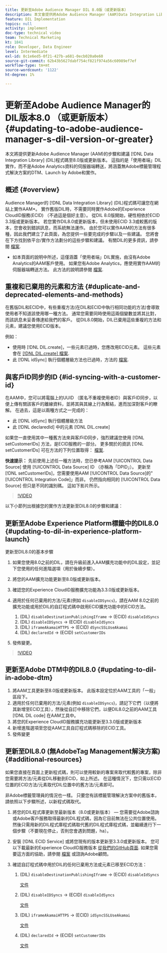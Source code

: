 ```yaml
---
title: 更新至Adobe Audience Manager DIL 8.0版（或更新版本）
description: 本文會提供將Adobe Audience Manager (AAM)Data Integration Library(DIL)程式碼更新至8.0版或更新版本的步驟和建議。 這指的是「使用者端」DIL實作，而不是Adobe Analytics資料的伺服器端轉送，將涵蓋無Adobe標籤管理程式解決方案的DTM、Launch by Adobe和實作。
feature: DIL Implementation
topics: null
activity: implement
doc-type: technical video
team: Technical Marketing
kt: 1841
role: Developer, Data Engineer
level: Intermediate
exl-id: 8c1e6ed5-0f21-427b-a681-0ecb020a0e60
source-git-commit: 62b43b5627dabf754cf821f974a56c60989ef7ef
workflow-type: tm+mt
source-wordcount: '1122'
ht-degree: 1%

---
```


# 更新至Adobe Audience Manager的DIL版本8.0 （或更新版本） {#updating-to-adobe-audience-manager-s-dil-version-or-greater}

本文將提供更新Adobe Audience Manager (AAM)的步驟和建議 [!DNL Data Integration Library] (DIL)程式碼至8.0版或更新版本。 這指的是「使用者端」DIL實作，而不是Adobe Analytics資料的伺服器端轉送，將涵蓋無Adobe標籤管理程式解決方案的DTM、Launch by Adobe和實作。

## 概述 {#overview}

Audience Manager的 [!DNL Data Integration Library] (DIL)程式碼可讓您在網站上實作AAM*。 實作舊版DIL時，不需要同時實作Adobe的Experience CloudID服務(ECID) （不過這是個好主意）。 從DIL 8.0版開始，硬性相依於ECID 3.3版或更新版本。 若您實作DIL8.0或更新版本，但未使用ECID 3.3或較舊的版本，您會收到錯誤訊息，而系統無法運作。 由於您可以實作AAM的方法有很多種，因此我們建立了此頁面，為您提供一些要完成的步驟以及一些建議。 您將會在下方找到依平台/實作方法劃分的這些步驟和建議。 有關DIL的更多資訊，請參閱 [檔案](https://experienceleague.adobe.com/docs/audience-manager/user-guide/dil-api/dil-overview.html?lang=en).

* 如本頁面的說明中所述，這僅涵蓋「使用者端」DIL實施，由沒有Adobe Analytics的AAM客戶使用。 如果您有Adobe Analytics，應使用實作AAM的伺服器端轉送方法。 此方法的說明請參閱 [檔案](https://experienceleague.adobe.com/docs/analytics/admin/admin-tools/server-side-forwarding/ssf.html).

## 重複和已棄用的元素和方法 {#duplicate-and-deprecated-elements-and-methods}

在舊版DIL和ECID中，有些重複方法(在DIL和ECID中執行相同功能的方法)會導致使用者不知道該使用哪一種方法。 通常您需要同時使用這兩個變數並將其比對，而該訊息未妥善傳達給我們的客戶。 從DIL8.0開始，DIL已棄用這些重複的方法和元素，建議您使用ECID版本。

例如：

* 使用時 [!DNL DIL.create]，一些元素已過時，您應改用ECID元素。 這些元素會在 [[!DNL DIL.create] 檔案](https://experienceleague.adobe.com/docs/audience-manager/user-guide/dil-api/class-level-dil-methods/dil-create.html).
* 此 [!DNL idSync] 執行個體層級方法也已過時，方法的 [檔案](https://experienceleague.adobe.com/docs/audience-manager/user-guide/dil-api/dil-instance-methods.html).

## 與客戶ID同步的ID {#id-syncing-with-a-customer-id}

在AAM中，您可以將電腦上的UUID （匿名不重複使用者ID）與客戶ID同步，以便上傳有關該客戶的離線資料，並將其與其線上行為繫結，進而加深對客戶的瞭解。 在過去，這是以兩種方式之一完成的：

* 此 [!DNL idSync] 執行個體層級方法
* 此 [!DNL declaredId] 中的元素 [!DNL DIL.create]

如果您一直使用其中一種舊方法來與客戶ID同步，強烈建議您使用 [!DNL setCustomerIDs] 方法，是ECID服務的一部分。 更多關於的資訊 [!DNL setCustomerIDs] 可在方法的下列位置取得： [檔案](https://experienceleague.adobe.com/docs/id-service/using/id-service-api/methods/setcustomerids.html).

**快速提示：** 先前使用上述任一種方法時，您已參考AAM [!UICONTROL Data Source] 使用 [!UICONTROL Data Source] ID （亦稱為「DPID」）。 更新至 [!DNL setCustomerIDs]，您需要使用AAM [!UICONTROL Data Source]的&quot;[!UICONTROL Integration Code]」而非。 仍然指向相同的 [!UICONTROL Data Source] 但只是不同的識別碼。 這如下影片所示。

>[!VIDEO](https://video.tv.adobe.com/v/23873/?quality=12)

以下小節列出根據您的實作方法更新至DIL8.0的步驟和建議：

## 更新至Adobe Experience Platform標籤中的DIL8.0 {#updating-to-dil-in-experience-platform-launch}

更新至DIL8.0的基本步驟

1. 如果您使用8.0之前的DIL，請在升級前進入AAM擴充功能中的DIL設定，並記下您使用的任何進階選項（用於後續步驟）。
1. 將您的AAM擴充功能更新至8.0版或更新版本。
1. 確認您的Experience CloudID服務擴充功能為3.3.0版或更新版本。
1. 適用於任何已棄用的方法/元素(例如 `disableIDSyncs`)，請在AAM 8.0之前的擴充功能或用於DIL的自訂程式碼中啟用ECID擴充功能中的ECID方法。

   1. (DIL) `disableDestinationPublishingIframe` -> (ECID) `disableIdSyncs`
   1. (DIL) `disableIDSyncs` -> (ECID) `disableIdSyncs`
   1. (DIL) `iframeAkamaiHTTPS` -> (ECID) `dSyncSSLUseAkamai`
   1. (DIL) `declaredId` -> (ECID) `setCustomerIDs`

1. 發佈變更。

>[!VIDEO](https://video.tv.adobe.com/v/23874/?quality=12)

## 更新至Adobe DTM中的DIL8.0 {#updating-to-dil-in-adobe-dtm}

1. 將AAM工具更新至8.0版或更新版本。 此版本設定位於AAM工具的「一般」區段下。
1. 適用於任何已棄用的方法/元素(例如 `disableIDSyncs`)，請記下它們（以便將其新增至ECID工具），然後從自訂中移除它們，以便DIL8.0之前的AAM工具 [!DNL DIL code] 在AAM工具中。
1. 將您的Experience CloudID服務擴充功能更新至3.3.0版或更新版本
1. 新增進階選項至您從AAM工具自訂程式碼移除的ECID工具。
1. 發佈變更

## 更新至DIL8.0 (無AdobeTag Management解決方案) {#additional-resources}

如果您直接在頁面上更新程式碼，則可以使用較新的專案來取代較舊的專案，除非您需要將方法/元素從DIL移動到ECID，如上所述。 在這種情況下，您只需以ECID位置的ECID方法/元素取代DIL位置中的舊方法/元素即可。

非Adobe標籤管理員的情況也一樣。 只要您有該標籤管理解決方案中的舊版本，請依照以下步驟所述，以新程式碼取代。

1. 將您的DIL程式庫更新至最新版本（8.0或更新版本） — 您需要從Adobe諮詢或Adobe客戶服務取得最新的DIL程式碼，因為它目前無法在公共位置使用。 然後只需用新的DIL程式庫程式碼取代舊的DIL程式庫程式碼，並繼續進行下一個步驟（不要現在停止，否則您會遇到問題，ha）。
1. 安裝 [!DNL ECID Service] 或將您現有的版本更新至3.3.0或更新版本。 您可以下載最新的Experience CloudID服務版本 [從我們的GitHub頁面](https://github.com/Adobe-Marketing-Cloud/id-service/releases). 如果您需要這方面的協助，請參閱 [檔案](https://experienceleague.adobe.com/docs/id-service/using/home.html) 或諮詢Adobe顧問。

1. 確認自訂程式碼中用於DIL的任何已棄用方法或元素已移至ECID方法：

   1. (DIL) `disableDestinationPublishingIframe` -> (ECID) `disableIdSyncs`

      [文件](https://experienceleague.adobe.com/docs/id-service/using/id-service-api/configurations/disableidsync.html)

   1. (DIL) `disableIDSyncs` -> (ECID) `disableIdSyncs`

      [文件](https://experienceleague.adobe.com/docs/id-service/using/id-service-api/configurations/disableidsync.html)

   1. (DIL) `iframeAkamaiHTTPS` -> (ECID) `idSyncSSLUseAkamai`

      [文件](https://experienceleague.adobe.com/docs/audience-manager/user-guide/dil-api/class-level-dil-methods/dil-create.html)

   1. (DIL) `declaredId` -> (ECID) `setCustomerIDs`

      [文件](https://experienceleague.adobe.com/docs/id-service/using/id-service-api/methods/setcustomerids.html)
